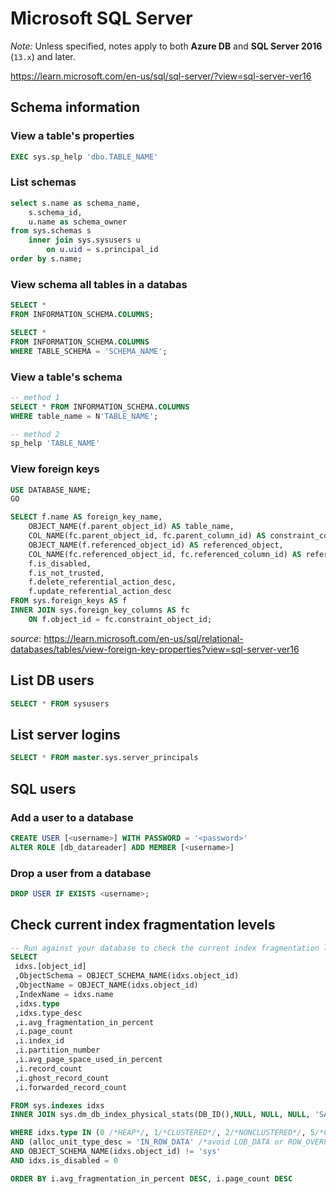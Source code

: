 # Microsoft SQL Server

_Note:_ Unless specified, notes apply to both **Azure DB** and **SQL Server 2016** (`13.x`) and later.

<https://learn.microsoft.com/en-us/sql/sql-server/?view=sql-server-ver16>

## Schema information

### View a table's properties

```sql
EXEC sys.sp_help 'dbo.TABLE_NAME'
```

### List schemas

```sql
select s.name as schema_name,
    s.schema_id,
    u.name as schema_owner
from sys.schemas s
    inner join sys.sysusers u
        on u.uid = s.principal_id
order by s.name;
```

### View schema all tables in a databas

```sql
SELECT *
FROM INFORMATION_SCHEMA.COLUMNS;

SELECT *
FROM INFORMATION_SCHEMA.COLUMNS
WHERE TABLE_SCHEMA = 'SCHEMA_NAME';
```

### View a table's schema

```sql
-- method 1
SELECT * FROM INFORMATION_SCHEMA.COLUMNS
WHERE table_name = N'TABLE_NAME';

-- method 2
sp_help 'TABLE_NAME'
```

### View foreign keys

```sql
USE DATABASE_NAME;
GO

SELECT f.name AS foreign_key_name,
    OBJECT_NAME(f.parent_object_id) AS table_name,
    COL_NAME(fc.parent_object_id, fc.parent_column_id) AS constraint_column_name,
    OBJECT_NAME(f.referenced_object_id) AS referenced_object,
    COL_NAME(fc.referenced_object_id, fc.referenced_column_id) AS referenced_column_name,
    f.is_disabled,
    f.is_not_trusted,
    f.delete_referential_action_desc,
    f.update_referential_action_desc
FROM sys.foreign_keys AS f
INNER JOIN sys.foreign_key_columns AS fc
    ON f.object_id = fc.constraint_object_id;
```

_source_: <https://learn.microsoft.com/en-us/sql/relational-databases/tables/view-foreign-key-properties?view=sql-server-ver16>

## List DB users

```sql
SELECT * FROM sysusers
```

## List server logins

```sql
SELECT * FROM master.sys.server_principals
```

## SQL users

### Add a user to a database

```sql
CREATE USER [<username>] WITH PASSWORD = '<password>'
ALTER ROLE [db_datareader] ADD MEMBER [<username>]
```

### Drop a user from a database

```sql
DROP USER IF EXISTS <username>;
```

## Check current index fragmentation levels

```sql
-- Run against your database to check the current index fragmentation levels
SELECT
 idxs.[object_id]
 ,ObjectSchema = OBJECT_SCHEMA_NAME(idxs.object_id)
 ,ObjectName = OBJECT_NAME(idxs.object_id)
 ,IndexName = idxs.name
 ,idxs.type
 ,idxs.type_desc
 ,i.avg_fragmentation_in_percent
 ,i.page_count
 ,i.index_id
 ,i.partition_number
 ,i.avg_page_space_used_in_percent
 ,i.record_count
 ,i.ghost_record_count
 ,i.forwarded_record_count

FROM sys.indexes idxs
INNER JOIN sys.dm_db_index_physical_stats(DB_ID(),NULL, NULL, NULL, 'SAMPLED') i  ON i.object_id = idxs.object_id AND i.index_id = idxs.index_id

WHERE idxs.type IN (0 /*HEAP*/, 1/*CLUSTERED*/, 2/*NONCLUSTERED*/, 5/*CLUSTERED COLUMNSTORE*/, 6/*NONCLUSTERED COLUMNSTORE*/)
AND (alloc_unit_type_desc = 'IN_ROW_DATA' /*avoid LOB_DATA or ROW_OVERFLOW_DATA*/ OR alloc_unit_type_desc IS NULL /*for ColumnStore indexes*/)
AND OBJECT_SCHEMA_NAME(idxs.object_id) != 'sys'
AND idxs.is_disabled = 0

ORDER BY i.avg_fragmentation_in_percent DESC, i.page_count DESC
```

